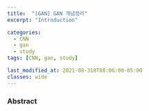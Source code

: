 ```yaml
---
title:  "[GAN] GAN 개념정리"
excerpt: "Introduction"

categories:
  - CNN
  - gan
  - study
tags: [CNN, gan, study]

last_modified_at: 2021-08-318T08:06:00-05:00
classes: wide
---
```


### Abstract 
